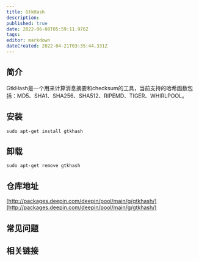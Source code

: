 ```yaml
---
title: GtkHash
description: 
published: true
date: 2022-06-08T05:59:11.976Z
tags: 
editor: markdown
dateCreated: 2022-04-21T03:35:44.331Z
---
```


## 简介

GtkHash是一个用来计算消息摘要和checksum的工具，当前支持的哈希函数包括：MD5、SHA1、SHA256、SHA512、RIPEMD、TIGER、WHIRLPOOL。

## 安装

`sudo apt-get install gtkhash`

## 卸载

`sudo apt-get remove gtkhash`

## 仓库地址

[http://packages.deepin.com/deepin/pool/main/g/gtkhash/](http://packages.deepin.com/deepin/pool/main/g/gtkhash/)

## 常见问题

## 相关链接
